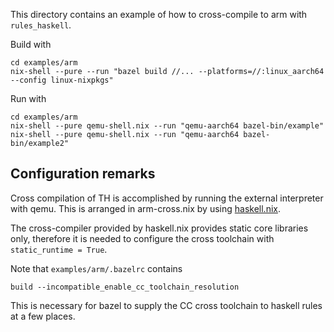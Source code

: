 This directory contains an example of how to cross-compile to arm
with `rules_haskell`.

Build with
```
cd examples/arm
nix-shell --pure --run "bazel build //... --platforms=//:linux_aarch64 --config linux-nixpkgs"
```

Run with
```
cd examples/arm
nix-shell --pure qemu-shell.nix --run "qemu-aarch64 bazel-bin/example"
nix-shell --pure qemu-shell.nix --run "qemu-aarch64 bazel-bin/example2"
```

## Configuration remarks

Cross compilation of TH is accomplished by running the external
interpreter with qemu. This is arranged in arm-cross.nix by using
[haskell.nix][haskell-nix].

The cross-compiler provided by haskell.nix provides static core
libraries only, therefore it is needed to configure the cross
toolchain with `static_runtime = True`.

Note that `examples/arm/.bazelrc` contains
```
build --incompatible_enable_cc_toolchain_resolution
```
This is necessary for bazel to supply the CC cross toolchain to haskell
rules at a few places.

[haskell-nix]: https://github.com/input-output-hk/haskell.nix/
